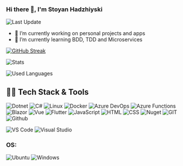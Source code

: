 ### Hi there 👋, I'm Stoyan Hadzhiyski

![Last Update](https://img.shields.io/github/last-commit/stoian2662/stoian2662?logo=markdown&label=LAST+UPDATE&color=29bf12&style=flat)

- 🔭 I’m currently working on personal projects and apps
- 🌱 I’m currently learning BDD, TDD and Microservices

[![GitHub Streak](http://github-readme-streak-stats.herokuapp.com?user=stoian2662&theme=vue-dark&hide_border=true&fire=DD2727)](https://git.io/streak-stats)

![Stats](https://github-readme-stats.vercel.app/api?username=stoian2662&show_icons=true&theme=vue-dark&hide_border=true)

![Used Languages](https://github-readme-stats.vercel.app/api/top-langs/?username=stoian2662&layout=compact&theme=vue-dark&hide_border=true)

## 👨‍💻 Tech Stack & Tools

![Dotnet](https://img.shields.io/badge/dotnet-Z5bd4.svg?style=for-the-badge&logo=dotnet&logoColor=white&color=5a5bd4)
![C#](https://img.shields.io/badge/csharp-68217A.svg?style=for-the-badge&logo=csharp&logoColor=white&color=68217A)
![Linux](https://img.shields.io/badge/linux-%FCC624.svg?style=for-the-badge&logo=linux&logoColor=black&color=FCC624)
![Docker](https://img.shields.io/badge/docker-3091e6.svg?style=for-the-badge&logo=docker&logoColor=white&color=3091e6)
![Azure DevOps](https://img.shields.io/badge/Azure%20DevOps-1372cf.svg?style=for-the-badge&logo=azure%20DevOps&logoColor=white&color=1372cf)
![Azure Functions](https://img.shields.io/badge/Azure%20functions-4f93bc.svg?style=for-the-badge&logo=Azure%20Functions&logoColor=efca49&color=1372cf)
![Blazor](https://img.shields.io/badge/blazor-5c3d8c.svg?style=for-the-badge&logo=blazor&logoColor=white&color=5c3d8c)
![Vue](https://img.shields.io/badge/vue-61b380.svg?style=for-the-badge&logo=vue.js&logoColor=white&color=61b380)
![Flutter](https://img.shields.io/badge/flutter-3FB6D3.svg?style=for-the-badge&logo=flutter&logoColor=white&color=3FB6D3)
![JavaScript](https://img.shields.io/badge/JavaScript-F0DB4F.svg?style=for-the-badge&logo=javascript&logoColor=black&color=F0DB4F)
![HTML](https://img.shields.io/badge/html5-%3776AB.svg?style=for-the-badge&logo=html5&logoColor=white&color=E34F26)
![CSS](https://img.shields.io/badge/css3-%1572B6.svg?style=for-the-badge&logo=css3&logoColor=white&color=1572B6)
![Nuget](https://img.shields.io/badge/nuget-0e467c.svg?style=for-the-badge&logo=nuget&logoColor=white&color=0e467c)
![GIT](https://img.shields.io/badge/git-%3776AB.svg?style=for-the-badge&logo=git&logoColor=white&color=F05032)
![Github](https://img.shields.io/badge/GITHUB-181717.svg?&style=for-the-badge&logo=github&logoColor=white)

![VS Code](https://img.shields.io/badge/VS%20Code-007ACC.svg?&style=for-the-badge&logo=visual-studio-code&logoColor=white)
![Visual Studio](https://img.shields.io/badge/Visual%20Studio-68217a.svg?style=for-the-badge&logo=visualstudio&logoColor=white&color=68217a)

### OS:

![Ubuntu](https://img.shields.io/badge/ubuntu-E95420?logo=ubuntu&logoColor=white&style=for-the-badge)
![Windows](https://img.shields.io/badge/windows-0078D6?logo=windows&logoColor=white&style=for-the-badge)

<!--
**stoian2662/stoian2662** is a ✨ _special_ ✨ repository because its `README.md` (this file) appears on your GitHub profile.

Here are some ideas to get you started:

- 🔭 I’m currently working on ...
- 🌱 I’m currently learning ...
- 👯 I’m looking to collaborate on ...
- 🤔 I’m looking for help with ...
- 💬 Ask me about ...
- 📫 How to reach me: ...
- 😄 Pronouns: ...
- ⚡ Fun fact: ...
-->
